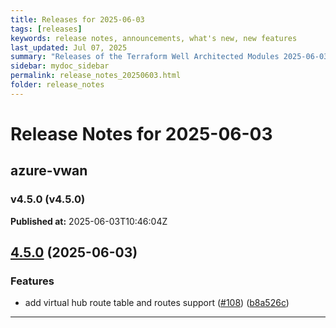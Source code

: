 ```yaml
---
title: Releases for 2025-06-03
tags: [releases]
keywords: release notes, announcements, what's new, new features
last_updated: Jul 07, 2025
summary: "Releases of the Terraform Well Architected Modules 2025-06-03"
sidebar: mydoc_sidebar
permalink: release_notes_20250603.html
folder: release_notes
---
```


# Release Notes for 2025-06-03

## azure-vwan
### v4.5.0 (v4.5.0)
**Published at:** 2025-06-03T10:46:04Z

## [4.5.0](https://github.com/CloudNationHQ/terraform-azure-vwan/compare/v4.4.1...v4.5.0) (2025-06-03)


### Features

* add virtual hub route table and routes support ([#108](https://github.com/CloudNationHQ/terraform-azure-vwan/issues/108)) ([b8a526c](https://github.com/CloudNationHQ/terraform-azure-vwan/commit/b8a526c8c9cb9124270ce129c5282f01ed86571f))

---

